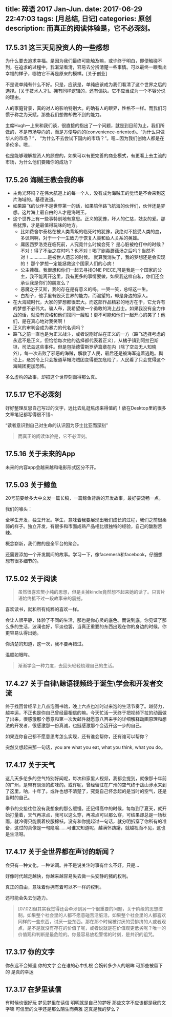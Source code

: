 title: 碎语 2017 Jan-Jun.
date: 2017-06-29 22:47:03
tags: [月总结, 日记]
categories: 原创
description: 而真正的阅读体验是，它不必深刻。
---

## 17.5.31 这三天见投资人的一些感想

为什么要去追求幸福。是因为我们最终可能触及嘛，或许终于明白，即便触碰不到，在追求的过程中，我渐渐看清，容易去分辨清楚一些事情。可以最终一眼看出幸福的样子，哪怕它不再是原来的模样。[关于创业]

不是说单纯有什么不好。只是，应该是，单纯应该成为我们看清了这个世界之后的选择。[关于技术人才]。拥有同样逻辑的，还有偏执。它不应当成为一个不容分说的理由。

人的家庭背景，真的对人的影响特别大。的确有人的眼界，性格不一样。而我们习惯于称之为天赋，那些我们想做却做不到的能力。

主席Hugh一上来和我们谈，很直接的指出了一个问题，就是到目前为止，我们所做的，不是市场导向的，而是方便导向的(convenience-oriented)。“为什么只做华人的市场？”， “为什么不去尝试下国内的市场？”。嗯...因为我们创始人都是在多伦多。嗯...

也是能够理解投资人的顾虑的，如果可以有更完善的商业模式，有更看上去主流的市场，为什么他们要赌你的成功？


## 17.5.26 海贼王教会我的事

- 主角光环吗？在伟大航道上的每一个人，没有成为海贼王的觉悟是不会来到这片海域的。基德说道。
- 如果路飞的伙伴不是世界第一的话，如果陪伴路飞航海的伙伴们，伙伴还是梦想。这片海上最自由的人才是海贼王。
- 这个世界上有一些事特别地有意思。正义的犹豫，坏人的仁慈，妓女的爱。那些犹豫，才是最值得玩味的地方。
	- 比如费舍尔泰格在被人类背叛的临死时的犹豫，我绝对不接受人类的血，多讽刺啊，对于一个一生致力于恢复人类和鱼人关系的英雄。
	- 庸医西罗洛克在临死前，人究竟什么时候会死？ 是心脏被枪打中的时候？不对！得了不治之症时吗？也不对！喝了剧毒蘑菇汤之后吗？当然不对！..............是被世人遗忘的时候。 就算我消失了，我的梦想还是会实现的！ 那个梦想一定能拯救这个国家人们的心病！
	- 公主薇薇。我很想和你们一起去寻找ONE PIECE,可是我是一个国家的公主，我不能离开这里，我有更多的事情要做，如果我这样自私，你们还会承认我是你们的朋友么？
	- 恶魔之子艾斯，我的存在是有意义的吗。一哭一笑，总结这一生。
	- 白胡子，他手里有毁灭世界的能力，而渴望的，却是身边的家人。
- 在大海贼时代，大家的梦想都很宏大。而这部作品精彩的地方在于，它允许有的梦想不必伟大。骗人布，我希望做一个勇敢的海上战士。如果我没有全力作战的话，就没有资格和他们搭同一艘船！更不可能和他们一起开心的笑了！他们，是在真心地对我笑啊！
- 正义的审判会成为暴力的代名词吗？
- 路飞之前一直也是为正义战斗，或者说刚好站在正义的一方（路飞选择考虑的永远不是正义，但恰恰每次他的选择都代表着正义），从橘子镇到阿拉巴斯坦，司法岛这些事件。但是包括德雷斯罗萨篇章在内（除了空岛无人知晓外），每一次击败了邪恶的海贼，解救了人民，最后还是被海军追着逃跑。舆论上，悬赏令上只会报道草帽海贼团变得更加危险了，人民看了只会觉得这个海贼团更加恐怖。

多么虚构的故事，却把这个世界刻画得那么真。

## 17.5.17 它不必深刻

好好整理反思自己写过的文字，远比去乱逛焦虑来得值的！放在Desktop里的很多文章笔记都写得很不错~

“读者意识到自己对生命的认识因为莎士比亚而深刻”

> 而真正的阅读体验是，它不必深刻。


## 17.5.16 关于未来的App 

未来的内容app会越来越和电影形式区分不开。


## 17.5.03 关于鲸鱼 

20号前要给多大中文发一篇长稿，一篇鲸鱼背后的开发故事，最好要流畅一点。

我们的噱头：

全学生开发，独立开发。学生，意味着我要展现出我们成长的过程，我们之前很柔弱的样子。独立开发，有很多和市面成熟产品相比很独特的经验，自己的酸甜苦辣。 

概念崭新，我们做的是全平台的聚合。

还需要添加一个开发期间的故事。学习一下，像facemesh和facebook，仔细想想有很多细节的。


## 17.5.02 关于阅读 

> 虽然很喜欢樊小纯的思想，但是关掉kindle竟然想不起来她的话了。只言片语始终抵不过一段故事来的震撼。

喜欢读书，就和所有纯粹的喜欢一样。

会让人很平静，体验了不同的生活，那也是你心灵的底色。而说到底，你见证了那么多的生活，波澜也好，平淡也罢，当真正重要的东西出现在你的身边的时候，你更容易认得出她。

你清楚的知道，这一次，我不要再错过。

温顺如眼眸。

> 渐渐学会一种力度，去回头轻轻梳理自己的生活。


## 17.4.27 关于自律\鲸语视频终于诞生\学会和开发者交流

终于找回曾经早上八点泡图书馆，晚上六点也准时过来泡的生活节奏了。越努力，越幸运，不正也是你自己曾经最相信的嘛。今天忙活一天终于把视频下拉的动画做了出来，很感激那个愿意和第一次发邮件就愿意八百来字的详细解释动画原理和想法的开发者，很感激那一份真诚，也挺感激那个会迈开这一步的自己。

如果连你自己都不愿意思考怎么实现，还有谁会帮你，还有谁可以帮你？

突然又想起来那一句话，you are what you eat, what you think, what you do。


## 17.4.17 关于天气

这几天多伦多的空气特别好闻呢，每次和家里人视频，我都会提到，就像那十年前的广州，是带有淡淡的甜味的。或许呢，曾经留驻在广州的空气终于跋山涉水来到了这里，呐，十年了。或许也想不清楚了，究竟自己怀念起的是当时的空气，还是当时的自己。

季节的交接往往没有我想象的那么缓慢。还记得高中的时候，每每到了夏天，就开始打量着，天气再凉点，我可以这么穿，再凉点可以那么穿，可结果却总是一场秋雨，就冷得只能裹着校服棉袄。没有和你提起过一句话，就分明拆穿了你所有的准备，这过的真像是一句隐喻……可谁又知道呢，越满怀踌躇，就越视而不见，这也是生活呀。


## 17.4.17 关于全世界都在声讨的新闻？

会只有一种文化，一种论调。并不是说关注时事有什么不好，只是...

好像时代越走越快，你越来越容易失去做一头安静的猪的权利。

真正的自由，意味着你拥有着可以不一样的权利。

还可能会失去创造力。

> [07.02]但其实我觉得还会牵涉到另一个很重要的问题，关于阶级的思想控制。如果整个社会里的人都不愿意碰苦活脏活，如果整个社会里的人都喜欢同样的一些东西，讨厌一些东西。那在那个时候被讨厌的受排挤的人或者观点，是不是就没有存在的价值了呢，或者说就是在价值观更低劣呢？唯一的价值观和判断是最危险的。你最容易放松警惕的时刻，是共识的诅咒。


## 17.3.17 你的文字

你永远不会知道 你的文字 会在谁的心中扎根 会婉转多少人的眼眸 可那些被留下的 是真的幸运


## 17.3.17 在梦里读信 
有时候也很好玩 梦见梦里在读信 明明就是自己的梦呀 那些文字不应该都是我的文字嘛 可信里的文字还是那么陌生而典雅 这真是我的梦么？
